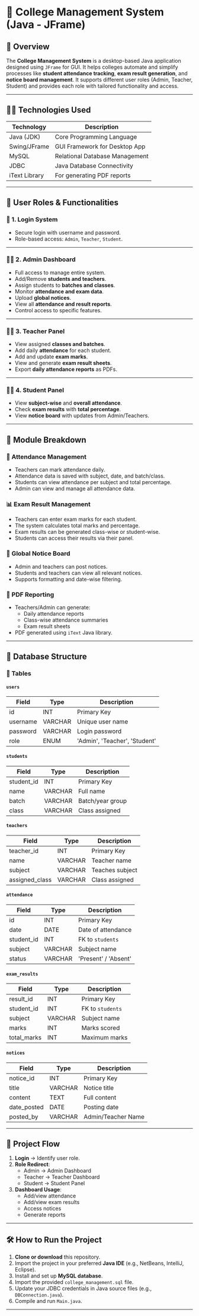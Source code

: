 
# 📘 College Management System (Java - JFrame)

## 📌 Overview

The **College Management System** is a desktop-based Java application designed using `JFrame` for GUI. It helps colleges automate and simplify processes like **student attendance tracking**, **exam result generation**, and **notice board management**. It supports different user roles (Admin, Teacher, Student) and provides each role with tailored functionality and access.

---

## 🧑‍💻 Technologies Used

| Technology      | Description                      |
|-----------------|----------------------------------|
| Java (JDK)      | Core Programming Language        |
| Swing/JFrame    | GUI Framework for Desktop App    |
| MySQL           | Relational Database Management   |
| JDBC            | Java Database Connectivity       |
| iText Library   | For generating PDF reports       |

---

## 👥 User Roles & Functionalities

### 🔐 1. Login System
- Secure login with username and password.
- Role-based access: `Admin`, `Teacher`, `Student`.

---

### 👨‍💼 2. Admin Dashboard
- Full access to manage entire system.
- Add/Remove **students and teachers**.
- Assign students to **batches and classes**.
- Monitor **attendance and exam data**.
- Upload **global notices**.
- View all **attendance and result reports**.
- Control access to specific features.

---

### 👩‍🏫 3. Teacher Panel
- View assigned **classes and batches**.
- Add daily **attendance** for each student.
- Add and update **exam marks**.
- View and generate **exam result sheets**.
- Export **daily attendance reports** as PDFs.

---

### 👨‍🎓 4. Student Panel
- View **subject-wise** and **overall attendance**.
- Check **exam results** with **total percentage**.
- View **notice board** with updates from Admin/Teachers.

---

## 📂 Module Breakdown

### 📝 Attendance Management
- Teachers can mark attendance daily.
- Attendance data is saved with subject, date, and batch/class.
- Students can view attendance per subject and total percentage.
- Admin can view and manage all attendance data.

### 📊 Exam Result Management
- Teachers can enter exam marks for each student.
- The system calculates total marks and percentage.
- Exam results can be generated class-wise or student-wise.
- Students can access their results via their panel.

### 📢 Global Notice Board
- Admin and teachers can post notices.
- Students and teachers can view all relevant notices.
- Supports formatting and date-wise filtering.

### 📄 PDF Reporting
- Teachers/Admin can generate:
  - Daily attendance reports
  - Class-wise attendance summaries
  - Exam result sheets
- PDF generated using `iText` Java library.

---

## 🧱 Database Structure

### 📌 Tables

#### `users`
| Field        | Type    | Description             |
|--------------|---------|-------------------------|
| id           | INT     | Primary Key             |
| username     | VARCHAR | Unique user name        |
| password     | VARCHAR | Login password          |
| role         | ENUM    | 'Admin', 'Teacher', 'Student' |

#### `students`
| Field       | Type    | Description             |
|-------------|---------|-------------------------|
| student_id  | INT     | Primary Key             |
| name        | VARCHAR | Full name               |
| batch       | VARCHAR | Batch/year group        |
| class       | VARCHAR | Class assigned          |

#### `teachers`
| Field       | Type    | Description             |
|-------------|---------|-------------------------|
| teacher_id  | INT     | Primary Key             |
| name        | VARCHAR | Teacher name            |
| subject     | VARCHAR | Teaches subject         |
| assigned_class | VARCHAR | Class assigned      |

#### `attendance`
| Field       | Type    | Description              |
|-------------|---------|--------------------------|
| id          | INT     | Primary Key              |
| date        | DATE    | Date of attendance       |
| student_id  | INT     | FK to `students`         |
| subject     | VARCHAR | Subject name             |
| status      | VARCHAR | 'Present' / 'Absent'     |

#### `exam_results`
| Field        | Type    | Description              |
|--------------|---------|--------------------------|
| result_id    | INT     | Primary Key              |
| student_id   | INT     | FK to `students`         |
| subject      | VARCHAR | Subject name             |
| marks        | INT     | Marks scored             |
| total_marks  | INT     | Maximum marks            |

#### `notices`
| Field        | Type    | Description              |
|--------------|---------|--------------------------|
| notice_id    | INT     | Primary Key              |
| title        | VARCHAR | Notice title             |
| content      | TEXT    | Full content             |
| date_posted  | DATE    | Posting date             |
| posted_by    | VARCHAR | Admin/Teacher Name       |

---

## 🔄 Project Flow

1. **Login** → Identify user role.
2. **Role Redirect**:
   - Admin → Admin Dashboard
   - Teacher → Teacher Dashboard
   - Student → Student Panel
3. **Dashboard Usage**:
   - Add/view attendance
   - Add/view exam results
   - Access notices
   - Generate reports

---

## 🛠️ How to Run the Project

1. **Clone or download** this repository.
2. Import the project in your preferred **Java IDE** (e.g., NetBeans, IntelliJ, Eclipse).
3. Install and set up **MySQL database**.
4. Import the provided `college_management.sql` file.
5. Update your JDBC credentials in Java source files (e.g., `DBConnection.java`).
6. Compile and run `Main.java`.

---

